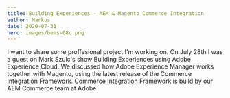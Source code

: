 ```yaml
---
title: Building Experiences - AEM & Magento Commerce Integration
author: Markus
date: 2020-07-31
hero: images/bems-08c.png
---
```

I want to share some proffesional project I'm working on. On July 28th I was a guest on Mark Szulc's show Building Experiences using Adobe Experience Cloud. We discussed how Adobe Experience Manager works together with Magento, using the latest release of the Commerce Integration Framework. [Commerce Integration Framework](https://github.com/adobe/aem-core-cif-components) is build by our AEM Commerce team at Adobe.